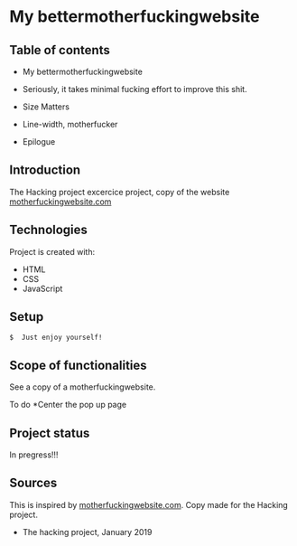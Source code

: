 # My bettermotherfuckingwebsite 

## Table of contents
* My bettermotherfuckingwebsite 

* Seriously, it takes minimal fucking effort to improve this shit.

* Size Matters

* Line-width, motherfucker

* Epilogue


## Introduction 
The Hacking project excercice project, copy of the website <a href="http://motherfuckingwebsite.com/">motherfuckingwebsite.com</a>

## Technologies
Project is created with:
* HTML
* CSS
* JavaScript

## Setup
```
$  Just enjoy yourself!
```

## Scope of functionalities 
See a copy of a motherfuckingwebsite.

To do
*Center the pop up page


## Project status 
In pregress!!!

## Sources
This is inspired by <a href="http://motherfuckingwebsite.com/">motherfuckingwebsite.com</a>. Copy made for the Hacking project.

- The hacking project, January 2019 
